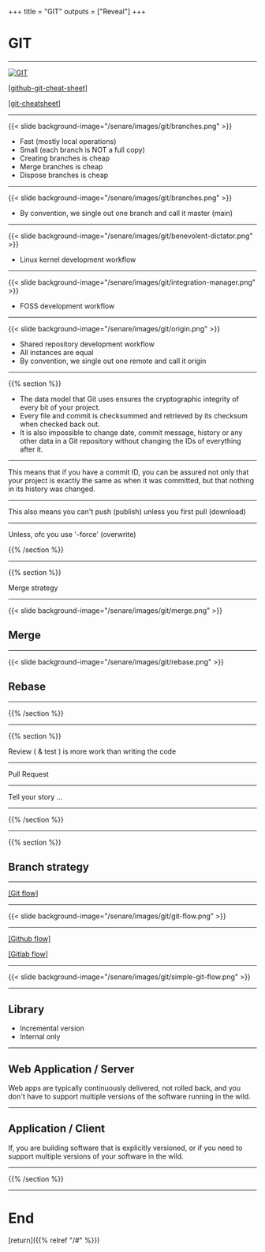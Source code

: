 
+++
title = "GIT"
outputs = ["Reveal"]
+++

# GIT

---

[![GIT](/senare/images/git.png)](https://git-scm.com/docs)

[[github-git-cheat-sheet]](https://training.github.com/downloads/github-git-cheat-sheet/)

[[git-cheatsheet]](https://ndpsoftware.com/git-cheatsheet.html)

---

{{< slide background-image="/senare/images/git/branches.png" >}}

 - Fast (mostly local operations)
 - Small (each branch is NOT a full copy)
 - Creating branches is cheap
 - Merge branches is cheap
 - Dispose branches is cheap

---

{{< slide background-image="/senare/images/git/branches.png" >}}

- By convention, we single out one branch and call it master (main)

---

{{< slide background-image="/senare/images/git/benevolent-dictator.png" >}}

- Linux kernel development workflow

---

{{< slide background-image="/senare/images/git/integration-manager.png" >}}

- FOSS development workflow

---

{{< slide background-image="/senare/images/git/origin.png" >}}

- Shared repository development workflow 
- All instances are equal
- By convention, we single out one remote and call it origin

---

{{% section %}}

- The data model that Git uses ensures the cryptographic integrity of every bit of your project. 
- Every file and commit is checksummed and retrieved by its checksum when checked back out.
- It is also impossible to change date, commit message, history or any other data in a Git repository without changing the IDs of everything after it.

---

This means that if you have a commit ID, you can be assured not only that your project is exactly the same as when it was committed, but that nothing in its history was changed.

---

This also means you can't push (publish) unless you first pull (download)

---

Unless, ofc you use '-force' (overwrite)

{{% /section %}}

---

{{% section %}}

Merge strategy

---

{{< slide background-image="/senare/images/git/merge.png" >}}

## Merge

---

{{< slide background-image="/senare/images/git/rebase.png" >}}

## Rebase

---

{{% /section %}}

---

{{% section %}}

Review ( & test ) is more work than writing the code

---

Pull Request

---

Tell your story ... 

---

{{% /section %}}

---
{{% section %}}

 ## Branch strategy

---

[[Git flow]](https://nvie.com/posts/a-successful-git-branching-model/)

---

{{< slide background-image="/senare/images/git/git-flow.png" >}}

---

[[Github flow]](https://guides.github.com/introduction/flow/)

[[Gitlab flow]](https://docs.gitlab.com/ee/topics/gitlab_flow.html)

---

{{< slide background-image="/senare/images/git/simple-git-flow.png" >}}

---

## Library

- Incremental version
- Internal only

---

## Web Application / Server

Web apps are typically continuously delivered, not rolled back, and you don't have to support multiple versions of the software running in the wild.

---

## Application / Client

If, you are building software that is explicitly versioned, or if you need to support multiple versions of your software in the wild.

---

{{% /section %}}

---

# End

[return]({{% relref "/#" %}})


